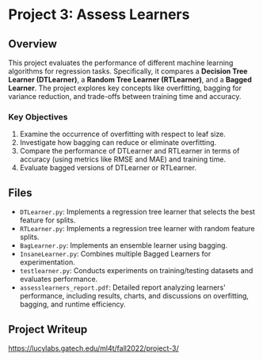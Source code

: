 # Project 3: Assess Learners

## Overview
This project evaluates the performance of different machine learning algorithms for regression tasks. Specifically, it compares a **Decision Tree Learner (DTLearner)**, a **Random Tree Learner (RTLearner)**, and a **Bagged Learner**. The project explores key concepts like overfitting, bagging for variance reduction, and trade-offs between training time and accuracy.

### Key Objectives
1. Examine the occurrence of overfitting with respect to leaf size.
2. Investigate how bagging can reduce or eliminate overfitting.
3. Compare the performance of DTLearner and RTLearner in terms of accuracy (using metrics like RMSE and MAE) and training time.
4. Evaluate bagged versions of DTLearner or RTLearner.

## Files
- `DTLearner.py`: Implements a regression tree learner that selects the best feature for splits.
- `RTLearner.py`: Implements a regression tree learner with random feature splits.
- `BagLearner.py`: Implements an ensemble learner using bagging.
- `InsaneLearner.py`: Combines multiple Bagged Learners for experimentation.
- `testlearner.py`: Conducts experiments on training/testing datasets and evaluates performance.
- `assesslearners_report.pdf`: Detailed report analyzing learners' performance, including results, charts, and discussions on overfitting, bagging, and runtime efficiency.

## Project Writeup
https://lucylabs.gatech.edu/ml4t/fall2022/project-3/

